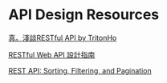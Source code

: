 # API Design Resources

[真。淺談RESTful API by TritonHo](https://github.com/TritonHo/slides/blob/master/Taipei%202019-06%20talk/RESTful%20API%20Design-tw-2.2.pdf)

[RESTful Web API 設計指南](https://www.footmark.info/programming-language/design/restful-webapi-design-guide/?fbclid=IwAR3vYxURSQFI57kFt9v2kRU87nnMUUTYlF0WXfl1yyP2W_O6iX-hc7x2h5E)

[REST API: Sorting, Filtering, and Pagination](https://www.taniarascia.com/rest-api-sorting-filtering-pagination/)
